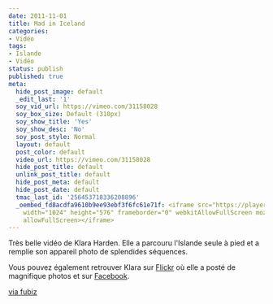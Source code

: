 ```yaml
---
date: 2011-11-01
title: Mad in Iceland
categories:
- Vidéo
tags:
- Islande
- Vidéo
status: publish
published: true
meta:
  hide_post_image: default
  _edit_last: '1'
  soy_vid_url: https://vimeo.com/31158028
  soy_box_size: Default (310px)
  soy_show_title: 'Yes'
  soy_show_desc: 'No'
  soy_post_style: Normal
  layout: default
  post_color: default
  video_url: https://vimeo.com/31158028
  hide_post_title: default
  unlink_post_title: default
  hide_post_meta: default
  hide_post_date: default
  tmac_last_id: '256453718336208896'
  _oembed_fd8acdfa9610b9ee93ebf3f6fc61e71f: <iframe src="https://player.vimeo.com/video/31158028"
    width="1024" height="576" frameborder="0" webkitAllowFullScreen mozallowfullscreen
    allowFullScreen></iframe>
---
```

Très belle vidéo de Klara Harden. Elle a parcouru l'Islande seule à pied et a remplie son appareil photo de splendides séquences.

Vous pouvez également retrouver Klara sur <a href="https://www.flickr.com/photos/allesklara/">Flickr</a> où elle a posté de magnifique photos et sur <a href="https://www.facebook.com/klaraharden">Facebook</a>.

<a href="https://www.fubiz.net/2011/10/31/made-in-iceland/">via fubiz</a>
